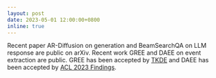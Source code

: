 ```yaml
---
layout: post
date: 2023-05-01 12:00:00+0800
inline: true
---
```


Recent paper AR-Diffusion on generation and BeamSearchQA on LLM response are public on arXiv.
Recent work GREE and DAEE on event extraction are public.
GREE has been accepted by [TKDE](https://ieeexplore.ieee.org/xpl/RecentIssue.jsp?punumber=69) and DAEE has been accepted by [ACL 2023 Findings](https://2023.aclweb.org/).
